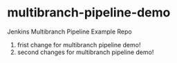 # multibranch-pipeline-demo
Jenkins Multibranch Pipeline Example Repo
1. frist change for multibranch pipeline demo!
2. second changes for multibranch pipeline demo!
